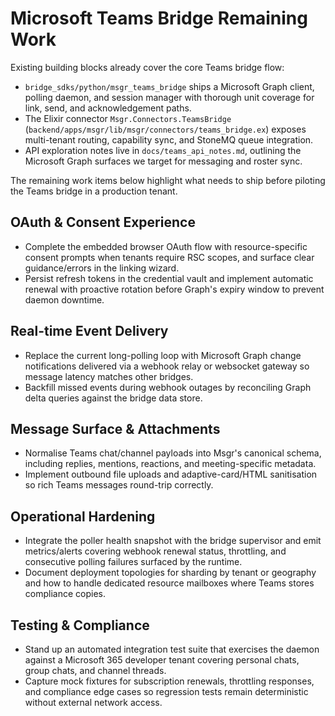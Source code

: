# Microsoft Teams Bridge Remaining Work

Existing building blocks already cover the core Teams bridge flow:

- `bridge_sdks/python/msgr_teams_bridge` ships a Microsoft Graph client, polling daemon, and
  session manager with thorough unit coverage for link, send, and acknowledgement paths.
- The Elixir connector `Msgr.Connectors.TeamsBridge` (`backend/apps/msgr/lib/msgr/connectors/teams_bridge.ex`)
  exposes multi-tenant routing, capability sync, and StoneMQ queue integration.
- API exploration notes live in `docs/teams_api_notes.md`, outlining the Microsoft Graph surfaces we
  target for messaging and roster sync.

The remaining work items below highlight what needs to ship before piloting the Teams bridge in a
production tenant.

## OAuth & Consent Experience
- Complete the embedded browser OAuth flow with resource-specific consent prompts when tenants
  require RSC scopes, and surface clear guidance/errors in the linking wizard.
- Persist refresh tokens in the credential vault and implement automatic renewal with proactive
  rotation before Graph's expiry window to prevent daemon downtime.

## Real-time Event Delivery
- Replace the current long-polling loop with Microsoft Graph change notifications delivered via a
  webhook relay or websocket gateway so message latency matches other bridges.
- Backfill missed events during webhook outages by reconciling Graph delta queries against the bridge
  data store.

## Message Surface & Attachments
- Normalise Teams chat/channel payloads into Msgr's canonical schema, including replies, mentions,
  reactions, and meeting-specific metadata.
- Implement outbound file uploads and adaptive-card/HTML sanitisation so rich Teams messages round-trip
  correctly.

## Operational Hardening
- Integrate the poller health snapshot with the bridge supervisor and emit metrics/alerts covering
  webhook renewal status, throttling, and consecutive polling failures surfaced by the runtime.
- Document deployment topologies for sharding by tenant or geography and how to handle dedicated
  resource mailboxes where Teams stores compliance copies.

## Testing & Compliance
- Stand up an automated integration test suite that exercises the daemon against a Microsoft 365
  developer tenant covering personal chats, group chats, and channel threads.
- Capture mock fixtures for subscription renewals, throttling responses, and compliance edge cases so
  regression tests remain deterministic without external network access.
